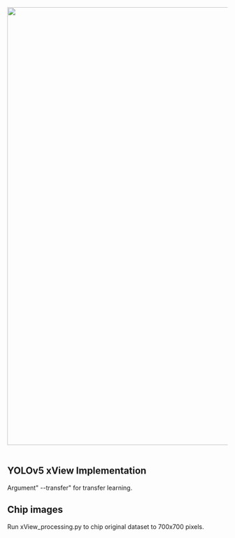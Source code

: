 <a href="https://apps.apple.com/app/id1452689527" target="_blank">
<img src="https://user-images.githubusercontent.com/26833433/82944393-f7644d80-9f4f-11ea-8b87-1a5b04f555f1.jpg" width="1000"></a>
&nbsp

## YOLOv5 xView Implementation
Argument" --transfer" for transfer learning.

## Chip images
Run xView_processing.py to chip original dataset to 700x700 pixels.

 
